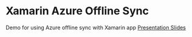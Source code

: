 # Xamarin Azure Offline Sync
Demo for using Azure offline sync with Xamarin app
[Presentation Slides](https://github.com/Intelliabb/XamarinAzureOffline/blob/master/XamMeetup_AzureEasyTables.pptx?raw=true)

